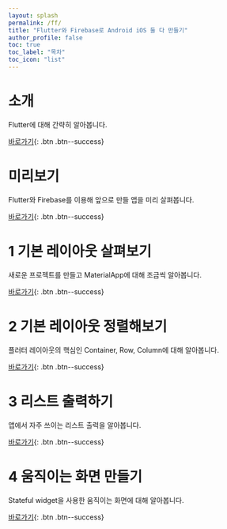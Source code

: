 ```yaml
---
layout: splash
permalink: /ff/
title: "Flutter와 Firebase로 Android iOS 둘 다 만들기"
author_profile: false
toc: true
toc_label: "목차"
toc_icon: "list"
---
```


# 소개

Flutter에 대해 간략히 알아봅니다.

[바로가기](/mobile/talk-flutter/){: .btn .btn--success}

# 미리보기

Flutter와 Firebase를 이용해 앞으로 만들 앱을 미리 살펴봅니다.

[바로가기](/ff/ff-000/){: .btn .btn--success}

# 1 기본 레이아웃 살펴보기

새로운 프로젝트를 만들고 MaterialApp에 대해 조금씩 알아봅니다.

[바로가기](/ff/ff-001/){: .btn .btn--success}

# 2 기본 레이아웃 정렬해보기

플러터 레이아웃의 핵심인 Container, Row, Column에 대해 알아봅니다.

[바로가기](/ff/ff-002/){: .btn .btn--success}

# 3 리스트 출력하기

앱에서 자주 쓰이는 리스트 출력을 알아봅니다.

[바로가기](/ff/ff-003/){: .btn .btn--success}

# 4 움직이는 화면 만들기

Stateful widget을 사용한 움직이는 화면에 대해 알아봅니다.

[바로가기](/ff/ff-004/){: .btn .btn--success}
